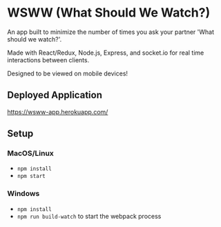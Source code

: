 # WSWW (What Should We Watch?)

An app built to minimize the number of times you ask your partner 'What should we watch?'. 

Made with React/Redux, Node.js, Express, and socket.io for real time interactions between clients. 

Designed to be viewed on mobile devices! 

## Deployed Application
https://wsww-app.herokuapp.com/

## Setup

### MacOS/Linux

* `npm install`
* `npm start`

### Windows

* `npm install`
* `npm run build-watch` to start the webpack process
